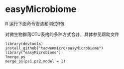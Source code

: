 # easyMicrobiome
R
运行下面命令安装和测试R包

对微生物群落OTU表格的多种方式合并，具体参见帮助文件
```{R}
library(devtools)
install_github("taowenmicro/easyMicrobiome")
library("easyMicrobiome")
?merge_ps
merge_ps(ps1,ps2,model = 1)
```
